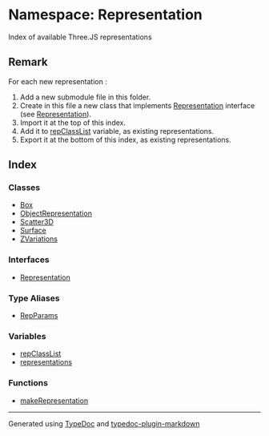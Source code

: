 # Namespace: Representation

Index of available Three.JS representations

## Remark

For each new representation :

1. Add a new submodule file in this folder.
2. Create in this file a new class that implements [Representation](interfaces/interface.Representation.md) interface (see [Representation](interfaces/interface.Representation.md)).
3. Import it at the top of this index.
4. Add it to [repClassList](variables/variable.repClassList.md) variable, as existing representations.
5. Export it at the bottom of this index, as existing representations.

## Index

### Classes

-   [Box](classes/class.Box.md)
-   [ObjectRepresentation](classes/class.ObjectRepresentation.md)
-   [Scatter3D](classes/class.Scatter3D.md)
-   [Surface](classes/class.Surface.md)
-   [ZVariations](classes/class.ZVariations.md)

### Interfaces

-   [Representation](interfaces/interface.Representation.md)

### Type Aliases

-   [RepParams](type-aliases/type-alias.RepParams.md)

### Variables

-   [repClassList](variables/variable.repClassList.md)
-   [representations](variables/variable.representations.md)

### Functions

-   [makeRepresentation](functions/function.makeRepresentation.md)

---

Generated using [TypeDoc](https://typedoc.org/) and [typedoc-plugin-markdown](https://www.npmjs.com/package/typedoc-plugin-markdown)

